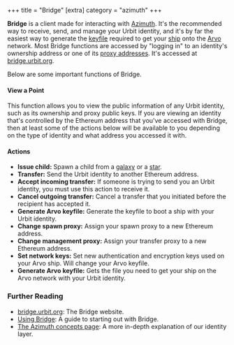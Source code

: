 +++
title = "Bridge"
[extra]
category = "azimuth"
+++

**Bridge** is a client made for interacting with [Azimuth](/reference/glossary/azimuth). It's the recommended way to receive, send, and manage your Urbit identity, and it's by far the easiest way to generate the [keyfile](/reference/glossary/keyfile) required to get your [ship](/reference/glossary/ship) onto the [Arvo](/reference/glossary/arvo) network. Most Bridge functions are accessed by "logging in" to an identity's ownership address or one of its [proxy addresses](/reference/glossary/proxies). It's accessed at [bridge.urbit.org](https://bridge.urbit.org/).

Below are some important functions of Bridge.

#### View a Point

This function allows you to view the public information of any Urbit identity, such as its ownership and proxy public keys. If you are viewing an identity that's controlled by the Ethereum address that you've accessed with Bridge, then at least some of the actions below will be available to you depending on the type of identity and what address you accessed it with.

#### Actions

- **Issue child:** Spawn a child from a [galaxy](/reference/glossary/galaxy) or a [star](/reference/glossary/star).
- **Transfer:** Send the Urbit identity to another Ethereum address.
- **Accept incoming transfer:** If someone is trying to send you an Urbit identity, you must use this action to receive it.
- **Cancel outgoing transfer:** Cancel a transfer that you initiated before the recipient has accepted it.
- **Generate Arvo keyfile:** Generate the keyfile to boot a ship with your Urbit identity.
- **Change spawn proxy:** Assign your spawn proxy to a new Ethereum address.
- **Change management proxy:** Assign your transfer proxy to a new Ethereum address.
- **Set network keys:** Set new authentication and encryption keys used on your Arvo ship. Will change your Arvo keyfile.
- **Generate Arvo keyfile:** Gets the file you need to get your ship on the Arvo network with your Urbit identity.

### Further Reading

- [bridge.urbit.org](https://bridge.urbit.org/): The Bridge website.
- [Using Bridge](/using/id/using-bridge): A guide to starting out with Bridge.
- [The Azimuth concepts page](/reference/azimuth/advanced-azimuth-tools): A more in-depth explanation of our identity layer.

